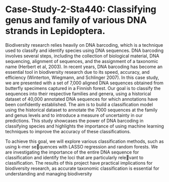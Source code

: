 # Case-Study-2-Sta440: Classifying genus and family of various DNA strands in Lepidoptera.

Biodiversity research relies heavily on DNA barcoding, which is a technique used to classify
and identify species using DNA sequences. DNA barcoding involves several steps, including the
collection of biological material, DNA sequencing, alignment of sequences, and the assignment
of a taxonomic name (Herbert et al, 2003). In recent years, DNA barcoding has become
an essential tool in biodiversity research due to its speed, accuracy, and efficiency (Winterton,
Wiegmann, and Schlinger 2007). In this case study, we are presented with a set of 7,000 aligned
DNA sequences obtained from butterfly specimens captured in a Finnish forest. Our goal is
to classify the sequences into their respective families and genera, using a historical dataset
of 40,000 annotated DNA sequences for which annotations have been confidently established.
The aim is to build a classification model using the historical dataset to annotate the 7000
sequences at the family and genus levels and to introduce a measure of uncertainty in our
predictions. This study showcases the power of DNA barcoding in classifying species and
highlights the importance of using machine learning techniques to improve the accuracy of
these classifications.

To achieve this goal, we will explore various classification methods, such as using k-mer sequences with LASSO regression and random forests. We are investigating the importance
of the entire DNA sequence for classification and identify the loci that are particularly relevant to classification. The results of this project have practical implications for biodiversity
research, as accurate taxonomic classification is essential for understanding and managing
biodiversity
